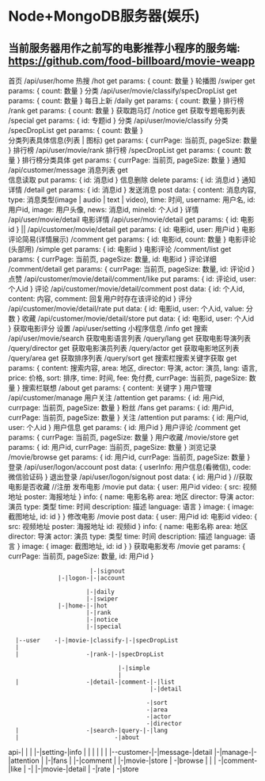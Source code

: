 # Node+MongoDB服务器(娱乐)

## 当前服务器用作之前写的电影推荐小程序的服务端: https://github.com/food-billboard/movie-weapp

首页
  /api/user/home
  热搜 /hot get params: { count: 数量 }
  轮播图 /swiper get params: { count: 数量 }
  分类 /api/user/movie/classify/specDropList get params: { count: 数量 } 
  每日上新 /daily get params: { count: 数量 }
  排行榜 /rank get params: { count: 数量 }
  获取跑马灯 /notice get
  获取专题电影列表 /special get params: { id: 专题id }
分类
  /api/user/movie/classify
  分类 /specDropList get params: { count: 数量 }  
  分类列表具体信息(列表 | 图标) get params: { currPage: 当前页, pageSize: 数量 }
排行榜
  /api/user/movie/rank
  排行榜 /specDropList get params: { count: 数量 }
  排行榜分类具体 get params: { currPage: 当前页, pageSize: 数量 }
通知
  /api/customer/message
  消息列表 get  
  信息读取 put params: { id: 消息id }
  信息删除 delete params: { id: 消息id }
  通知详情 /detail get params: { id: 消息id }
  发送消息 post data: { 
    content: 消息内容,
    type: 消息类型(image | audio | text | video),
    time: 时间,
    username: 用户名,
    id: 用户id,
    image: 用户头像,
    news: 消息id,
    mineId: 个人id
  }
详情
  /api/user/movie/detail
  电影详情 /api/user/movie/detail get params: { id: 电影id } || /api/customer/movie/detail get params: { id: 电影id, user: 用户id }
  电影评论简易(详情展示) /comment get params: { id: 电影id, count: 数量 }
  电影评论(头部用) /simple get params: { id: 电影id }
  电影评论 /comment/list get params: { currPage: 当前页, pageSize: 数量, id: 电影id }
  评论详细 /comment/detail get params: { currPage: 当前页, pageSize: 数量, id: 评论id }
  点赞 /api/customer/movie/detail/comment/like put params: { id: 评论id, user: 个人id }
  评论 /api/customer/movie/detail/comment post data: { id: 个人id, content: 内容, comment: 回复用户时存在该评论的id  }
  评分 /api/customer/movie/detail/rate put data: { id: 电影id, user: 个人id, value: 分数 }
  收藏 /api/customer/movie/detail/store put data: { id: 电影id, user: 个人id }
  获取电影评分 
设置
  /api/user/setting
  小程序信息 /info get
搜索
  /api/user/movie/search
  获取电影语言列表 /query/lang get
  获取电影导演列表 /query/director get
  获取电影演员列表 /query/actor get
  获取电影地区列表 /query/area get
  获取排序列表 /query/sort get
  搜索栏搜索关键字获取 get params: { content: 搜索内容, area: 地区, director: 导演, actor: 演员, lang: 语言, price: 价格, sort: 排序, time: 时间, fee: 免付费, currPage: 当前页, pageSize: 数量 }
  搜索栏联想 /about get params: { content: 关键字 }
用户管理
/api/customer/manage
  用户关注 /attention get params: { id: 用户id, currpage: 当前页, pageSize: 数量 }
  粉丝 /fans get params: { id: 用户id, currPage: 当前页, pageSize: 数量 }
  关注 /attention put params: { id: 用户id, user: 个人id }
  用户信息 get params: { id: 用户id }
  用户评论 /comment get params: { currPage: 当前页, pageSize: 数量 }
  用户收藏 /movie/store get params: { id: 用户id, currPage: 当前页, pageSize: 数量 }
  浏览记录 /movie/browse get params: { id: 用户id, currPage: 当前页, pageSize: 数量 }
  登录 /api/user/logon/account post data: { userInfo: 用户信息(看微信), code: 微信验证码 }
  退出登录 /api/user/logon/signout post data: { id: 用户id }
  //获取电影是否收藏 
  //注册
  发布电影 /movie put data: { 
    user: 用户id
    video: {
      src: 视频地址
      poster: 海报地址
    } 
    info: {
      name: 电影名称
      area: 地区
      director: 导演
      actor: 演员
      type: 类型
      time: 时间
      description: 描述
      language: 语言
    }
    image: {
      image: 截图地址,
      id: id
    }
  }
  修改电影 /movie post data: { 
    user: 用户id
    id: 电影id
    video: {
      src: 视频地址
      poster: 海报地址
      id: 视频id
    } 
    info: {
      name: 电影名称
      area: 地区
      director: 导演
      actor: 演员
      type: 类型
      time: 时间
      description: 描述
      language: 语言
    }
    image: {
      image: 截图地址,
      id: id
    }
  }
  获取电影发布 /movie get params: { currPage: 当前页, pageSize: 数量, id: 用户id }

                           |-|signout
                  |-|logon-|-|account

                          |-|daily
                          |-|swiper
                  |-|home-|-|hot
                          |-|rank
                          |-|notice
                          |-|special

      |--user    -|-|movie-|classify-|-|specDropList
      |                     
      |                   -|rank-|-|specDropList

                                   |-|simple
                                   |  
      |                   -|detail-|comment-|-|list
                                            |-|detail

                                           -|sort
                                           -|area
                                           -|actor
                                           -|director
      |                   -|search-|query-|-|lang
      |                           -|about
  api-|           |
      |           |-|setting-|info
      |           |
      |           |
      |           |
      |--customer-|-|message-|detail
                  |-|manage-|-|attention
                  |         |-|fans
                  |         |-|comment
                  |         |-|movie-|store
                  |                 -|browse
                  |
                  |
                  |       -|comment-|like
                  |       -|
                  |-|movie-|detail
                  |       -|rate
                  |       -|store